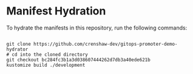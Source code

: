 
# Manifest Hydration

To hydrate the manifests in this repository, run the following commands:

```shell

git clone https://github.com/crenshaw-dev/gitops-promoter-demo-hydrator
# cd into the cloned directory
git checkout bc284fc3b1a3d038607444262d7db3a40ede621b
kustomize build ./development
```